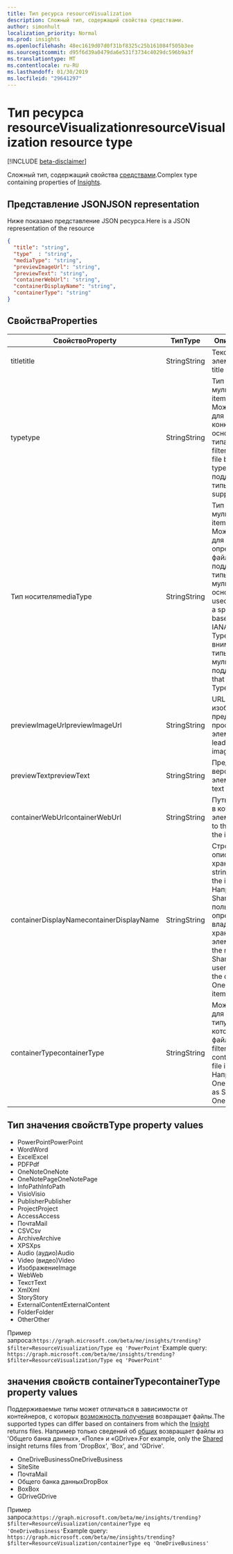 ```yaml
---
title: Тип ресурса resourceVisualization
description: Сложный тип, содержащий свойства средствами.
author: simonhult
localization_priority: Normal
ms.prod: insights
ms.openlocfilehash: 48ec1619d07d0f31bf8325c25b161084f505b3ee
ms.sourcegitcommit: d95f6d39a0479da6e531f3734c4029dc596b9a3f
ms.translationtype: MT
ms.contentlocale: ru-RU
ms.lasthandoff: 01/30/2019
ms.locfileid: "29641297"
---
```

# <a name="resourcevisualization-resource-type"></a><span data-ttu-id="25c31-103">Тип ресурса resourceVisualization</span><span class="sxs-lookup"><span data-stu-id="25c31-103">resourceVisualization resource type</span></span>

[!INCLUDE [beta-disclaimer](../../includes/beta-disclaimer.md)]

<span data-ttu-id="25c31-104">Сложный тип, содержащий свойства [средствами](insights.md).</span><span class="sxs-lookup"><span data-stu-id="25c31-104">Complex type containing properties of [Insights](insights.md).</span></span>

## <a name="json-representation"></a><span data-ttu-id="25c31-105">Представление JSON</span><span class="sxs-lookup"><span data-stu-id="25c31-105">JSON representation</span></span>

<span data-ttu-id="25c31-106">Ниже показано представление JSON ресурса.</span><span class="sxs-lookup"><span data-stu-id="25c31-106">Here is a JSON representation of the resource</span></span>

```json
{
  "title": "string",
  "type"  : "string",
  "mediaType": "string",
  "previewImageUrl": "string",
  "previewText": "string",
  "containerWebUrl": "string",
  "containerDisplayName": "string",
  "containerType": "string"
}
```

## <a name="properties"></a><span data-ttu-id="25c31-107">Свойства</span><span class="sxs-lookup"><span data-stu-id="25c31-107">Properties</span></span>

| <span data-ttu-id="25c31-108">Свойство</span><span class="sxs-lookup"><span data-stu-id="25c31-108">Property</span></span>              | <span data-ttu-id="25c31-109">Тип</span><span class="sxs-lookup"><span data-stu-id="25c31-109">Type</span></span>          | <span data-ttu-id="25c31-110">Описание</span><span class="sxs-lookup"><span data-stu-id="25c31-110">Description</span></span>  |
| -------------         |---------------| -------------|
| <span data-ttu-id="25c31-111">title</span><span class="sxs-lookup"><span data-stu-id="25c31-111">title</span></span>                 | <span data-ttu-id="25c31-112">String</span><span class="sxs-lookup"><span data-stu-id="25c31-112">String</span></span>        | <span data-ttu-id="25c31-113">Текст заголовка элемента.</span><span class="sxs-lookup"><span data-stu-id="25c31-113">The item's title text.</span></span>               |
| <span data-ttu-id="25c31-114">type</span><span class="sxs-lookup"><span data-stu-id="25c31-114">type</span></span>              | <span data-ttu-id="25c31-115">String</span><span class="sxs-lookup"><span data-stu-id="25c31-115">String</span></span>        | <span data-ttu-id="25c31-116">Тип элемента мультимедиа.</span><span class="sxs-lookup"><span data-stu-id="25c31-116">The item's media type.</span></span> <span data-ttu-id="25c31-117">Можно использовать для фильтрации для конкретного файла на основе определенного типа.</span><span class="sxs-lookup"><span data-stu-id="25c31-117">Can be used for filtering for a specific file based on a specific type.</span></span> <span data-ttu-id="25c31-118">Ниже приведены поддерживаемые типы.</span><span class="sxs-lookup"><span data-stu-id="25c31-118">See below for supported types.</span></span> |
| <span data-ttu-id="25c31-119">Тип носителя</span><span class="sxs-lookup"><span data-stu-id="25c31-119">mediaType</span></span>             | <span data-ttu-id="25c31-120">String</span><span class="sxs-lookup"><span data-stu-id="25c31-120">String</span></span>        | <span data-ttu-id="25c31-121">Тип элемента мультимедиа.</span><span class="sxs-lookup"><span data-stu-id="25c31-121">The item's media type.</span></span> <span data-ttu-id="25c31-122">Можно использовать для фильтрации для определенного типа файлов, поддерживаемые типы Mime IANA мультимедиа на основании.</span><span class="sxs-lookup"><span data-stu-id="25c31-122">Can be used for for filtering for a specific type of file based on supported IANA Media Mime Types.</span></span> <span data-ttu-id="25c31-123">Обратите внимание, что не все типы Mime мультимедиа поддерживаются.</span><span class="sxs-lookup"><span data-stu-id="25c31-123">Note that not all Media Mime Types are supported.</span></span> |
| <span data-ttu-id="25c31-124">previewImageUrl</span><span class="sxs-lookup"><span data-stu-id="25c31-124">previewImageUrl</span></span>       | <span data-ttu-id="25c31-125">String</span><span class="sxs-lookup"><span data-stu-id="25c31-125">String</span></span>        | <span data-ttu-id="25c31-126">URL-адрес, приводя к изображения предварительного просмотра для элемента.</span><span class="sxs-lookup"><span data-stu-id="25c31-126">A URL leading to the preview image for the item.</span></span> |
| <span data-ttu-id="25c31-127">previewText</span><span class="sxs-lookup"><span data-stu-id="25c31-127">previewText</span></span>           | <span data-ttu-id="25c31-128">String</span><span class="sxs-lookup"><span data-stu-id="25c31-128">String</span></span>        | <span data-ttu-id="25c31-129">Предварительная версия текст для элемента.</span><span class="sxs-lookup"><span data-stu-id="25c31-129">A preview text for the item.</span></span> |
| <span data-ttu-id="25c31-130">containerWebUrl</span><span class="sxs-lookup"><span data-stu-id="25c31-130">containerWebUrl</span></span>       | <span data-ttu-id="25c31-131">String</span><span class="sxs-lookup"><span data-stu-id="25c31-131">String</span></span>        | <span data-ttu-id="25c31-132">Путь, приводя к папке, в которой хранится элемент.</span><span class="sxs-lookup"><span data-stu-id="25c31-132">A path leading to the folder in which the item is stored.</span></span> |
| <span data-ttu-id="25c31-133">containerDisplayName</span><span class="sxs-lookup"><span data-stu-id="25c31-133">containerDisplayName</span></span>  | <span data-ttu-id="25c31-134">String</span><span class="sxs-lookup"><span data-stu-id="25c31-134">String</span></span>        | <span data-ttu-id="25c31-135">Строка, описывающая, где хранится элемент.</span><span class="sxs-lookup"><span data-stu-id="25c31-135">A string describing where the item is stored.</span></span> <span data-ttu-id="25c31-136">Например имя сайт SharePoint или имя пользователя, определение владельца OneDrive, хранения элемента.</span><span class="sxs-lookup"><span data-stu-id="25c31-136">For example, the name of a SharePoint site or the user name identifying the owner of the OneDrive storing the item.</span></span>  |
| <span data-ttu-id="25c31-137">containerType</span><span class="sxs-lookup"><span data-stu-id="25c31-137">containerType</span></span>         | <span data-ttu-id="25c31-138">String</span><span class="sxs-lookup"><span data-stu-id="25c31-138">String</span></span> | <span data-ttu-id="25c31-139">Можно использовать для фильтрации по типу контейнер, в котором хранится файл.</span><span class="sxs-lookup"><span data-stu-id="25c31-139">Can be used for filtering by the type of container in which the file is stored.</span></span> <span data-ttu-id="25c31-140">Например, сайта или OneDriveBusiness.</span><span class="sxs-lookup"><span data-stu-id="25c31-140">Such as Site or OneDriveBusiness.</span></span>       |

## <a name="type-property-values"></a><span data-ttu-id="25c31-141">Тип значения свойств</span><span class="sxs-lookup"><span data-stu-id="25c31-141">Type property values</span></span>
-   <span data-ttu-id="25c31-142">PowerPoint</span><span class="sxs-lookup"><span data-stu-id="25c31-142">PowerPoint</span></span>
-   <span data-ttu-id="25c31-143">Word</span><span class="sxs-lookup"><span data-stu-id="25c31-143">Word</span></span>
-   <span data-ttu-id="25c31-144">Excel</span><span class="sxs-lookup"><span data-stu-id="25c31-144">Excel</span></span>
-   <span data-ttu-id="25c31-145">PDF</span><span class="sxs-lookup"><span data-stu-id="25c31-145">Pdf</span></span>
-   <span data-ttu-id="25c31-146">OneNote</span><span class="sxs-lookup"><span data-stu-id="25c31-146">OneNote</span></span>
-   <span data-ttu-id="25c31-147">OneNotePage</span><span class="sxs-lookup"><span data-stu-id="25c31-147">OneNotePage</span></span>
-   <span data-ttu-id="25c31-148">InfoPath</span><span class="sxs-lookup"><span data-stu-id="25c31-148">InfoPath</span></span>
-   <span data-ttu-id="25c31-149">Visio</span><span class="sxs-lookup"><span data-stu-id="25c31-149">Visio</span></span>
-   <span data-ttu-id="25c31-150">Publisher</span><span class="sxs-lookup"><span data-stu-id="25c31-150">Publisher</span></span>
-   <span data-ttu-id="25c31-151">Project</span><span class="sxs-lookup"><span data-stu-id="25c31-151">Project</span></span>
-   <span data-ttu-id="25c31-152">Access</span><span class="sxs-lookup"><span data-stu-id="25c31-152">Access</span></span>
-   <span data-ttu-id="25c31-153">Почта</span><span class="sxs-lookup"><span data-stu-id="25c31-153">Mail</span></span>
-   <span data-ttu-id="25c31-154">CSV</span><span class="sxs-lookup"><span data-stu-id="25c31-154">Csv</span></span>
-   <span data-ttu-id="25c31-155">Archive</span><span class="sxs-lookup"><span data-stu-id="25c31-155">Archive</span></span>
-   <span data-ttu-id="25c31-156">XPS</span><span class="sxs-lookup"><span data-stu-id="25c31-156">Xps</span></span>
-   <span data-ttu-id="25c31-157">Audio (аудио)</span><span class="sxs-lookup"><span data-stu-id="25c31-157">Audio</span></span>
-   <span data-ttu-id="25c31-158">Video (видео)</span><span class="sxs-lookup"><span data-stu-id="25c31-158">Video</span></span>
-   <span data-ttu-id="25c31-159">Изображение</span><span class="sxs-lookup"><span data-stu-id="25c31-159">Image</span></span>
-   <span data-ttu-id="25c31-160">Web</span><span class="sxs-lookup"><span data-stu-id="25c31-160">Web</span></span>
-   <span data-ttu-id="25c31-161">Текст</span><span class="sxs-lookup"><span data-stu-id="25c31-161">Text</span></span>
-   <span data-ttu-id="25c31-162">Xml</span><span class="sxs-lookup"><span data-stu-id="25c31-162">Xml</span></span>
-   <span data-ttu-id="25c31-163">Story</span><span class="sxs-lookup"><span data-stu-id="25c31-163">Story</span></span>
-   <span data-ttu-id="25c31-164">ExternalContent</span><span class="sxs-lookup"><span data-stu-id="25c31-164">ExternalContent</span></span>
-   <span data-ttu-id="25c31-165">Folder</span><span class="sxs-lookup"><span data-stu-id="25c31-165">Folder</span></span>
-   <span data-ttu-id="25c31-166">Other</span><span class="sxs-lookup"><span data-stu-id="25c31-166">Other</span></span>

<span data-ttu-id="25c31-167">Пример запроса:`https://graph.microsoft.com/beta/me/insights/trending?$filter=ResourceVisualization/Type eq 'PowerPoint'`</span><span class="sxs-lookup"><span data-stu-id="25c31-167">Example query: `https://graph.microsoft.com/beta/me/insights/trending?$filter=ResourceVisualization/Type eq 'PowerPoint'`</span></span>

## <a name="containertype-property-values"></a><span data-ttu-id="25c31-168">значения свойств containerType</span><span class="sxs-lookup"><span data-stu-id="25c31-168">containerType property values</span></span>
<span data-ttu-id="25c31-169">Поддерживаемые типы может отличаться в зависимости от контейнеров, с которых [возможность получения](insights.md) возвращает файлы.</span><span class="sxs-lookup"><span data-stu-id="25c31-169">The supported types can differ based on containers from which the [Insight](insights.md) returns files.</span></span> <span data-ttu-id="25c31-170">Например только сведений об [общих](insights-shared.md) возвращает файлы из 'Общего банка данных», «Поле» и «GDrive».</span><span class="sxs-lookup"><span data-stu-id="25c31-170">For example, only the [Shared](insights-shared.md) insight returns files from 'DropBox', 'Box', and 'GDrive'.</span></span>

-   <span data-ttu-id="25c31-171">OneDriveBusiness</span><span class="sxs-lookup"><span data-stu-id="25c31-171">OneDriveBusiness</span></span>
-   <span data-ttu-id="25c31-172">Site</span><span class="sxs-lookup"><span data-stu-id="25c31-172">Site</span></span>
-   <span data-ttu-id="25c31-173">Почта</span><span class="sxs-lookup"><span data-stu-id="25c31-173">Mail</span></span>
-   <span data-ttu-id="25c31-174">Общего банка данных</span><span class="sxs-lookup"><span data-stu-id="25c31-174">DropBox</span></span>
-   <span data-ttu-id="25c31-175">Box</span><span class="sxs-lookup"><span data-stu-id="25c31-175">Box</span></span>
-   <span data-ttu-id="25c31-176">GDrive</span><span class="sxs-lookup"><span data-stu-id="25c31-176">GDrive</span></span>

<span data-ttu-id="25c31-177">Пример запроса:`https://graph.microsoft.com/beta/me/insights/trending?$filter=ResourceVisualization/containerType eq 'OneDriveBusiness'`</span><span class="sxs-lookup"><span data-stu-id="25c31-177">Example query: `https://graph.microsoft.com/beta/me/insights/trending?$filter=ResourceVisualization/containerType eq 'OneDriveBusiness'`</span></span>
<!--
{
  "type": "#page.annotation",
  "suppressions": [
    "Error: /api-reference/beta/resources/insights-resourcevisualization.md:\r\n      Exception processing links.\r\n    System.ArgumentException: Link Definition was null. Link text: !INCLUDE [beta-disclaimer](../../includes/beta-disclaimer.md)\r\n      at ApiDoctor.Validation.DocFile.get_LinkDestinations()\r\n      at ApiDoctor.Validation.DocSet.ValidateLinks(Boolean includeWarnings, String[] relativePathForFiles, IssueLogger issues, Boolean requireFilenameCaseMatch, Boolean printOrphanedFiles)"
  ]
}
-->
